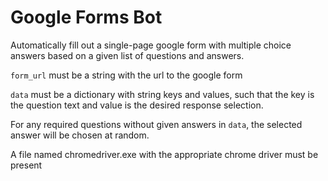 # Google Forms Bot

Automatically fill out a single-page google form with multiple choice answers based on a given list of questions and answers.

`form_url` must be a string with the url to the google form

`data` must be a dictionary with string keys and values, such that the key is the question text and value is the desired response selection.

For any required questions without given answers in `data`, the selected answer will be chosen at random.

A file named chromedriver.exe with the appropriate chrome driver must be present
